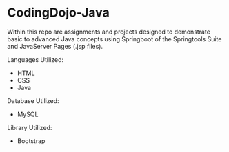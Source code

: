 # CodingDojo-Java

Within this repo are assignments and projects designed to demonstrate basic to advanced Java concepts using Springboot of the Springtools Suite and JavaServer Pages (.jsp files).

Languages Utilized:
<ul>
  <li>HTML</li>
  <li>CSS</li>
  <li>Java</li>
</ul>

Database Utilized:
<ul>
  <li>MySQL</li>
</ul>

Library Utilized:
<ul>
  <li>Bootstrap</li>
</ul>
